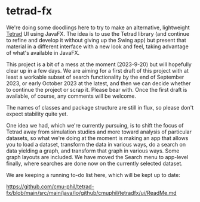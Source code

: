 # tetrad-fx

We're doing some doodlings here to try to make an alternative, 
lightweight [Tetrad](https://github.com/cmu-phil/tetrad) UI using JavaFX. 
The idea is to use the Tetrad library (and continue to refine and 
develop it without giving up the Swing app) but present that material 
in a different interface with a new look and feel, taking advantage 
of what's available in JavaFX.

This project is a bit of a mess at the moment (2023-9-20) but will hopefully 
clear up in a few days. We are aiming for a first draft of this project with 
at least a workable subset of search functionality by the end of September 
2023, or early October 2023 at the latest, and then we can decide whether 
to continue the project or scrap it. Please bear with. Once the first draft is
available, of course, any comments will be welcome.

The names of classes and package structure are still in flux, so please 
don't expect stability quite yet.

One idea we had, which we're currently pursuing, is to shift the focus of
Tetrad away from simulation studies and more toward analysis of particular datasets,
so what we're doing at the moment is making an app that allows you to load a dataset,
transform the data in various ways, do a search on data yielding a graph, and transform 
that graph in various ways. Some graph layouts are included. We have moved the
Search menu to app-level finally, where searches are done now on the currently
selected dataset. 

We are keeping a running to-do list here, which will be kept up to date:

https://github.com/cmu-phil/tetrad-fx/blob/main/src/main/java/io/github/cmuphil/tetradfx/ui/ReadMe.md


